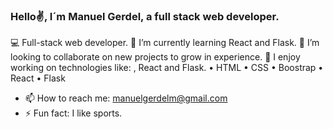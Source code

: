 ### Hello✌, I´m Manuel Gerdel, a full stack web developer.

 💻 Full-stack web developer.
 🌱 I’m currently learning React and Flask.
 👯 I’m looking to collaborate on new projects to grow in experience.
 💬 I enjoy working on technologies like: , React and Flask.
 • HTML • CSS • Boostrap • React • Flask
- 📫 How to reach me: manuelgerdelm@gmail.com
- ⚡ Fun fact: I like sports.

###
